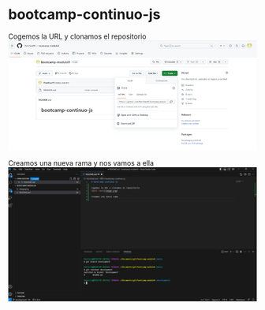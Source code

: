 # bootcamp-continuo-js

Cogemos la URL y clonamos el repositorio
![Alt text](image.png)

Creamos una nueva rama y nos vamos a ella 
![Alt text](image-1.png)